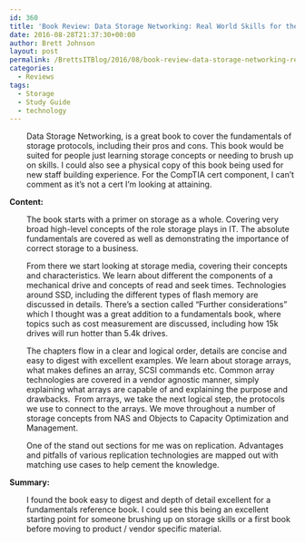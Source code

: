 ```yaml
---
id: 360
title: 'Book Review: Data Storage Networking: Real World Skills for the CompTIA Storage+ Certification and Beyond'
date: 2016-08-28T21:37:30+00:00
author: Brett Johnson
layout: post
permalink: /BrettsITBlog/2016/08/book-review-data-storage-networking-real-world-skills-for-the-comptia-storage-certification-and-beyond/
categories:
  - Reviews
tags:
  - Storage
  - Study Guide
  - technology
---
```



<p style="padding-left: 30px;">
  Data Storage Networking, is a great book to cover the fundamentals of storage protocols, including their pros and cons. This book would be suited for people just learning storage concepts or needing to brush up on skills. I could also see a physical copy of this book being used for new staff building experience. For the CompTIA cert component, I can&#8217;t comment as it&#8217;s not a cert I&#8217;m looking at attaining.
</p>

**Content:**

<p style="padding-left: 30px;">
  The book starts with a primer on storage as a whole. Covering very broad high-level concepts of the role storage plays in IT. The absolute fundamentals are covered as well as demonstrating the importance of correct storage to a business.
</p>

<p style="padding-left: 30px;">
  From there we start looking at storage media, covering their concepts and characteristics. We learn about different the components of a mechanical drive and concepts of read and seek times. Technologies around SSD, including the different types of flash memory are discussed in details. There&#8217;s a section called &#8220;Further considerations&#8221; which I thought was a great addition to a fundamentals book, where topics such as cost measurement are discussed, including how 15k drives will run hotter than 5.4k drives.
</p>

<p style="padding-left: 30px;">
  The chapters flow in a clear and logical order, details are concise and easy to digest with excellent examples. We learn about storage arrays, what makes defines an array, SCSI commands etc. Common array technologies are covered in a vendor agnostic manner, simply explaining what arrays are capable of and explaining the purpose and drawbacks.  From arrays, we take the next logical step, the protocols we use to connect to the arrays. We move throughout a number of storage concepts from NAS and Objects to Capacity Optimization and Management.
</p>

<p style="padding-left: 30px;">
  One of the stand out sections for me was on replication. Advantages and pitfalls of various replication technologies are mapped out with matching use cases to help cement the knowledge.
</p>

**Summary:**

<p style="padding-left: 30px;">
  I found the book easy to digest and depth of detail excellent for a fundamentals reference book. I could see this being an excellent starting point for someone brushing up on storage skills or a first book before moving to product / vendor specific material.
</p>